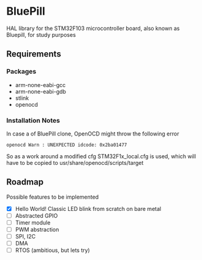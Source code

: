 # BluePill
HAL library for the STM32F103 microcontroller board, also known as Bluepill, for study purposes

## Requirements
### Packages
- arm-none-eabi-gcc
- arm-none-eabi-gdb
- stlink
- openocd

### Installation Notes
In case a of BluePill clone, OpenOCD might throw the following error
```
openocd Warn : UNEXPECTED idcode: 0x2ba01477
```
So as a work around a modified cfg STM32F1x_local.cfg is used, which will have to
be copied to usr/share/openocd/scripts/target

## Roadmap
Possible features to be implemented
- [x] Hello World! Classic LED blink from scratch on bare metal
- [ ] Abstracted GPIO
- [ ] Timer module
- [ ] PWM abstraction
- [ ] SPI, I2C
- [ ] DMA
- [ ] RTOS (ambitious, but lets try)
